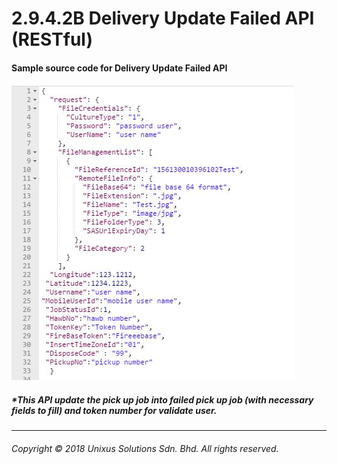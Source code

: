 # 2.9.4.2B Delivery Update Failed API \(RESTful\)

#### Sample source code for Delivery Update Failed API

![](/assets/pickupdafajson.JPG)


##### \*This API update the pick up job into failed pick up job (with necessary fields to fill) and token number for validate user.

---

###### Copyright © 2018 Unixus Solutions Sdn. Bhd. All rights reserved.



